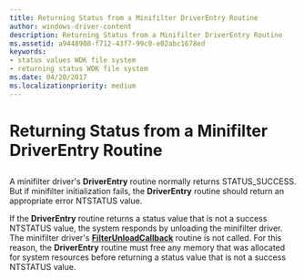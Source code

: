 ```yaml
---
title: Returning Status from a Minifilter DriverEntry Routine
author: windows-driver-content
description: Returning Status from a Minifilter DriverEntry Routine
ms.assetid: a9448908-f712-43f7-99c0-e02abc1678ed
keywords:
- status values WDK file system
- returning status WDK file system
ms.date: 04/20/2017
ms.localizationpriority: medium
---
```


# Returning Status from a Minifilter DriverEntry Routine


## <span id="ddk_returning_status_from_a_minifilter_driverentry_routine_if"></span><span id="DDK_RETURNING_STATUS_FROM_A_MINIFILTER_DRIVERENTRY_ROUTINE_IF"></span>


A minifilter driver's **DriverEntry** routine normally returns STATUS\_SUCCESS. But if minifilter initialization fails, the **DriverEntry** routine should return an appropriate error NTSTATUS value.

If the **DriverEntry** routine returns a status value that is not a success NTSTATUS value, the system responds by unloading the minifilter driver. The minifilter driver's [**FilterUnloadCallback**](https://msdn.microsoft.com/library/windows/hardware/ff551085) routine is not called. For this reason, the **DriverEntry** routine must free any memory that was allocated for system resources before returning a status value that is not a success NTSTATUS value.

 

 




